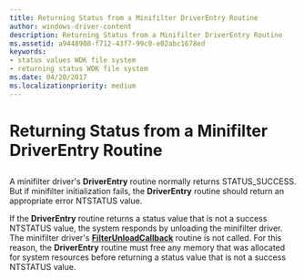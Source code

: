 ```yaml
---
title: Returning Status from a Minifilter DriverEntry Routine
author: windows-driver-content
description: Returning Status from a Minifilter DriverEntry Routine
ms.assetid: a9448908-f712-43f7-99c0-e02abc1678ed
keywords:
- status values WDK file system
- returning status WDK file system
ms.date: 04/20/2017
ms.localizationpriority: medium
---
```


# Returning Status from a Minifilter DriverEntry Routine


## <span id="ddk_returning_status_from_a_minifilter_driverentry_routine_if"></span><span id="DDK_RETURNING_STATUS_FROM_A_MINIFILTER_DRIVERENTRY_ROUTINE_IF"></span>


A minifilter driver's **DriverEntry** routine normally returns STATUS\_SUCCESS. But if minifilter initialization fails, the **DriverEntry** routine should return an appropriate error NTSTATUS value.

If the **DriverEntry** routine returns a status value that is not a success NTSTATUS value, the system responds by unloading the minifilter driver. The minifilter driver's [**FilterUnloadCallback**](https://msdn.microsoft.com/library/windows/hardware/ff551085) routine is not called. For this reason, the **DriverEntry** routine must free any memory that was allocated for system resources before returning a status value that is not a success NTSTATUS value.

 

 




